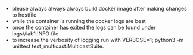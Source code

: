 - please always always always build docker image after making changes to hostfile
- while the container is running the docker logs are best 
- once the container has exited the logs can be found under logs/<container-name>/lab1.INFO file
- to increase the verbosity of logging run with VERBOSE=1; python3 -m unittest test_multicast.MulticastSuite.<testname>
